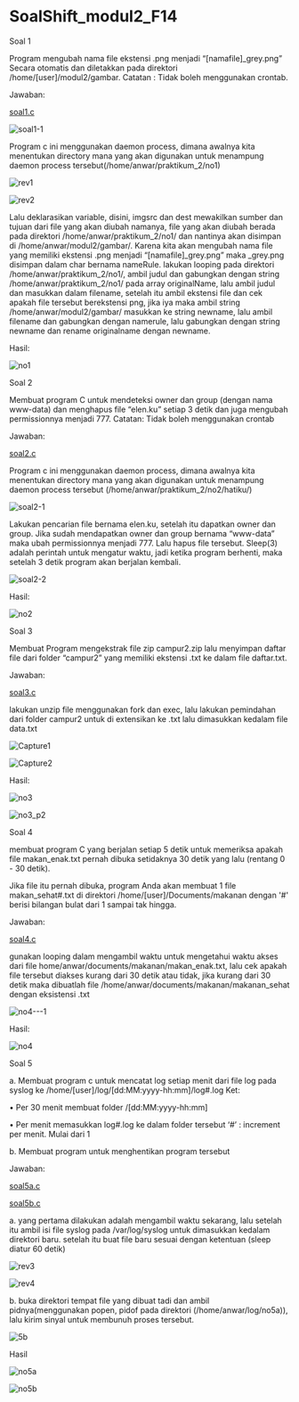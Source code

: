 # SoalShift_modul2_F14

Soal 1

Program mengubah nama file ekstensi .png menjadi “[namafile]_grey.png” Secara otomatis dan diletakkan pada direktori /home/[user]/modul2/gambar.
Catatan : Tidak boleh menggunakan crontab.

Jawaban:

[soal1.c]( https://github.com/sisop2019F14/SoalShift_modul2_F14/blob/master/no1/no1.c)

![soal1-1](https://user-images.githubusercontent.com/47809366/54402654-5947e700-46ff-11e9-8050-b59d9725befc.PNG)

Program c ini menggunakan daemon process, dimana awalnya kita menentukan directory mana yang akan digunakan untuk menampung daemon process tersebut(/home/anwar/praktikum_2/no1)

![rev1](https://user-images.githubusercontent.com/47809366/54836261-716ac800-4cf6-11e9-97b6-08851427f070.PNG)


![rev2](https://user-images.githubusercontent.com/47809366/54836262-72035e80-4cf6-11e9-9bd1-5063d4bb9abb.PNG)


 
Lalu deklarasikan variable, disini, imgsrc dan dest mewakilkan sumber dan tujuan dari file yang akan diubah namanya, file yang akan diubah berada pada direktori /home/anwar/praktikum_2/no1/ dan nantinya akan disimpan di /home/anwar/modul2/gambar/. Karena kita akan mengubah nama file yang memiliki ekstensi .png menjadi “[namafile]_grey.png” maka  _grey.png disimpan dalam char bernama nameRule. lakukan looping pada direktori /home/anwar/praktikum_2/no1/, ambil judul dan gabungkan dengan string /home/anwar/praktikum_2/no1/ pada array originalName, lalu ambil judul dan masukkan dalam filename, setelah itu ambil ekstensi file dan cek apakah file tersebut berekstensi png, jika iya maka ambil string /home/anwar/modul2/gambar/ masukkan ke string newname, lalu ambil filename dan gabungkan dengan namerule, lalu gabungkan dengan string newname dan rename originalname dengan newname.

Hasil: 

![no1](https://user-images.githubusercontent.com/47809366/54416091-f2dbbc80-4730-11e9-8371-c698e875a1c9.png)
 
Soal 2

Membuat program C untuk mendeteksi owner dan group (dengan nama www-data) dan menghapus file “elen.ku” setiap 3 detik dan juga mengubah permissionnya menjadi 777.
Catatan: Tidak boleh menggunakan crontab

Jawaban:

[soal2.c]( https://github.com/sisop2019F14/SoalShift_modul2_F14/blob/master/no2/hatiku/no2.c)

Program c ini menggunakan daemon process, dimana awalnya kita menentukan directory mana yang akan digunakan untuk menampung daemon process tersebut (/home/anwar/praktikum_2/no2/hatiku/)

![soal2-1](https://user-images.githubusercontent.com/47809366/54402737-bd6aab00-46ff-11e9-8d73-f43c4b1f9abe.PNG)

Lakukan pencarian file bernama elen.ku, setelah itu dapatkan owner dan group. Jika sudah mendapatkan owner dan group bernama “www-data” maka ubah permissionnya menjadi 777. Lalu hapus file tersebut. Sleep(3) adalah perintah untuk mengatur waktu, jadi ketika program berhenti, maka setelah 3 detik program akan berjalan kembali.

![soal2-2](https://user-images.githubusercontent.com/47809366/54402740-bf346e80-46ff-11e9-9e30-f42e1a55dde8.PNG)

Hasil:

![no2](https://user-images.githubusercontent.com/47809366/54416095-f53e1680-4730-11e9-9719-b771045b9f39.png)

Soal 3

Membuat Program mengekstrak file zip campur2.zip lalu menyimpan daftar file dari folder “campur2” yang memiliki ekstensi .txt ke dalam file daftar.txt. 

Jawaban:

[soal3.c]( https://github.com/sisop2019F14/SoalShift_modul2_F14/blob/master/no3/true3.c)

lakukan unzip file menggunakan fork dan exec, lalu lakukan pemindahan dari folder campur2 untuk di extensikan ke .txt lalu dimasukkan kedalam file data.txt

![Capture1](https://user-images.githubusercontent.com/47809366/54431193-50cfca80-4758-11e9-8cc5-8cf5f7a76aba.PNG)

![Capture2](https://user-images.githubusercontent.com/47809366/54431194-5200f780-4758-11e9-9d88-af97a5737560.PNG)

Hasil:

![no3](https://user-images.githubusercontent.com/47809366/54416101-f7a07080-4730-11e9-8f33-af8577269774.png)

![no3_p2](https://user-images.githubusercontent.com/47809366/54416103-f96a3400-4730-11e9-97fb-9d2d97a2ec47.png)


Soal 4

membuat program C yang berjalan setiap 5 detik untuk memeriksa apakah file makan_enak.txt pernah dibuka setidaknya 30 detik yang lalu (rentang 0 - 30 detik).

Jika file itu pernah dibuka, program Anda akan membuat 1 file makan_sehat#.txt di direktori /home/[user]/Documents/makanan dengan '#' berisi bilangan bulat dari 1 sampai tak hingga.

Jawaban:

[soal4.c](https://github.com/sisop2019F14/SoalShift_modul2_F14/blob/master/no4/no4.c)

gunakan looping dalam mengambil waktu untuk mengetahui waktu akses dari file home/anwar/documents/makanan/makan_enak.txt, lalu cek apakah file tersebut diakses kurang dari 30 detik atau tidak, jika kurang dari 30 detik maka dibuatlah file /home/anwar/documents/makanan/makanan_sehat dengan eksistensi .txt

![no4---1](https://user-images.githubusercontent.com/47809366/54431755-d2742800-4759-11e9-8db8-3c5f01dbef97.PNG)

Hasil:

![no4](https://user-images.githubusercontent.com/47809366/54416108-fb33f780-4730-11e9-947c-4cb0c4b7901a.png)


Soal 5

a. Membuat program c untuk mencatat log setiap menit dari file log pada syslog ke /home/[user]/log/[dd:MM:yyyy-hh:mm]/log#.log
Ket:

•	Per 30 menit membuat folder /[dd:MM:yyyy-hh:mm]

•	Per menit memasukkan log#.log ke dalam folder tersebut
‘#’ : increment per menit. Mulai dari 1

b. Membuat program untuk menghentikan program tersebut

Jawaban:

[soal5a.c]( https://github.com/sisop2019F14/SoalShift_modul2_F14/blob/master/no5/no5a.c)

[soal5b.c]( https://github.com/sisop2019F14/SoalShift_modul2_F14/blob/master/no5/no5b.c)

a. yang pertama dilakukan adalah mengambil waktu sekarang, lalu setelah itu ambil isi file syslog pada /var/log/syslog untuk dimasukkan kedalam direktori baru. setelah itu buat file baru sesuai dengan ketentuan (sleep diatur 60 detik)


![rev3](https://user-images.githubusercontent.com/47809366/54836263-72035e80-4cf6-11e9-95e5-9d5d2cbce4e6.PNG)


![rev4](https://user-images.githubusercontent.com/47809366/54836266-729bf500-4cf6-11e9-8808-3e769a2e23f6.PNG)



b. buka direktori tempat file yang dibuat tadi dan ambil pidnya(menggunakan popen, pidof pada direktori (/home/anwar/log/no5a)), lalu kirim sinyal untuk membunuh proses tersebut.

![5b](https://user-images.githubusercontent.com/47809366/54432681-71018880-475c-11e9-90de-82ff75299f52.PNG)

Hasil

![no5a](https://user-images.githubusercontent.com/47809366/54416299-93ca7780-4731-11e9-8438-1f8909d5976d.png)

![no5b](https://user-images.githubusercontent.com/47809366/54416320-9e850c80-4731-11e9-9ca7-171b3a1afc6e.png)


